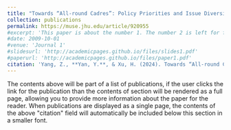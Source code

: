 ```yaml
---
title: "Towards “All-round Cadres”: Policy Priorities and Issue Diversity of Local Bureaucrats in China, 2005–19"
collection: publications
permalink: https://muse.jhu.edu/article/920955
#excerpt: 'This paper is about the number 1. The number 2 is left for future work.'
#date: 2009-10-01
#venue: 'Journal 1'
#slidesurl: 'http://academicpages.github.io/files/slides1.pdf'
#paperurl: 'http://academicpages.github.io/files/paper1.pdf'
citation: 'Yang, Z., **Yan, Y.**, & Xu, H. (2024). Towards “All-round Cadres”: Policy Priorities and Issue Diversity of Local Bureaucrats in China, 2005–19. China: An International Journal, 22(1), 1–24. https://www.muse.jhu.edu/article/920955'
---
```


The contents above will be part of a list of publications, if the user clicks the link for the publication than the contents of section will be rendered as a full page, allowing you to provide more information about the paper for the reader. When publications are displayed as a single page, the contents of the above "citation" field will automatically be included below this section in a smaller font.
